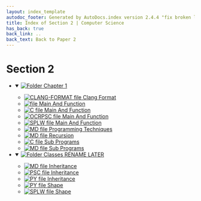 ```yaml
---
layout: index_template
autodoc_footer: Generated by AutoDocs.index version 2.4.4 "fix broken link for 'C' filetype" ⓒ Starwort, 2020
title: Index of Section 2 | Computer Science
has_back: true
back_link: ..
back_text: Back to Paper 2
---
```


# **Section 2**

- <details open><summary><a href='./chapter_1'><img title='Folder' src='https://starwort.github.io/computer-science/icon-folder.png'> Chapter 1</a></summary>

  - [![CLANG-FORMAT file](https://img.icons8.com/windows/512/03dac6/file-configuration.png) Clang Format](./chapter_1/.clang-format)
  - [![file](https://img.icons8.com/windows/512/03dac6/binary-file.png) Main And Function](./chapter_1/main_and_function)
  - [![C file](https://starwort.github.io/computer-science/icon-c.png) Main And Function](./chapter_1/main_and_function.c)
  - [![OCRPSC file](https://img.icons8.com/windows/512/03dac6/code-file.png) Main And Function](./chapter_1/main_and_function.ocrpsc)
  - [![SPLW file](https://starwort.github.io/computer-science/icon-splw.png) Main And Function](./chapter_1/main_and_function.splw)
  - [![MD file](https://img.icons8.com/windows/512/03dac6/regular-document.png) Programming Techniques](./chapter_1/programming_techniques.html)
  - [![MD file](https://img.icons8.com/windows/512/03dac6/regular-document.png) Recursion](./chapter_1/recursion.html)
  - [![C file](https://starwort.github.io/computer-science/icon-c.png) Sub Programs](./chapter_1/sub_programs.c)
  - [![MD file](https://img.icons8.com/windows/512/03dac6/regular-document.png) Sub Programs](./chapter_1/sub_programs.html)

  </details>
- <details open><summary><a href='./classes_RENAME_LATER'><img title='Folder' src='https://starwort.github.io/computer-science/icon-folder.png'> Classes RENAME LATER</a></summary>

  - [![MD file](https://img.icons8.com/windows/512/03dac6/regular-document.png) Inheritance](./classes_RENAME_LATER/inheritance.html)
  - [![PSC file](https://img.icons8.com/windows/512/03dac6/code-file.png) Inheritance](./classes_RENAME_LATER/inheritance.psc)
  - [![PY file](https://img.icons8.com/windows/512/03dac6/py.png) Inheritance](./classes_RENAME_LATER/inheritance.py)
  - [![PY file](https://img.icons8.com/windows/512/03dac6/py.png) Shape](./classes_RENAME_LATER/shape.py)
  - [![SPLW file](https://starwort.github.io/computer-science/icon-splw.png) Shape](./classes_RENAME_LATER/shape.splw)

  </details>
